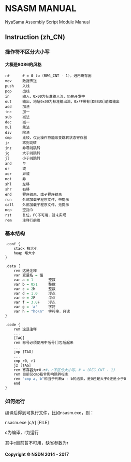 # NSASM MANUAL
NyaSama Assembly Script Module Manual
## Instruction (zh_CN)

### 操作符不区分大小写

#### 大概是8086的风格

```
r#      # = 0 to (REG_CNT - 1)，通用寄存器
mov     数据传送
push    入栈
pop     出栈
in      输入，0x00为标准输入流，仍在开发中
out     输出，地址0x00为标准输出流，0xFF带有[DEBUG]前缀输出
add     加法
inc     加一
sub     减法
dec     减一
mul     乘法
div     除法
cmp     比较，仅此操作符能改变跳转状态寄存器
jz      零则跳转
jnz     非零则跳转
jg      大于则跳转
jl      小于则跳转
and     与
or      或
xor     异或
not     非
shl     左移
shr     右移
end     程序结束，或子程序结束
run     外部加载子程序文件，带提示
call    外部加载子程序文件，无提示
nop     空指令
rst     复位，PC不可用，暂未实现
rem     注释行前缀
```

### 基本结构

``` R
.conf {
    stack 栈大小
    heap 堆大小
}

.data {
    rem 这是注释
    var 变量名 = 值
    var a = 1       整数
    var b = 0x1     整数
    var c = 2h      整数
    var d = 1.0     浮点
    var e = 2F      浮点
    var f = 3.0F    浮点
    var g = 'a'     字符
    var h = "ho\n"  字符串，只读
}

.code {
    rem 这是注释
    ...
    [TAG]
    rem 标号必须使用中括号[]包括起来
    ...
    jmp [TAG]
    ...
    cmp r0, r1
    jz [TAG]
    rem 寄存器为r0~r#，r不区分大小写，# = (REG_CNT - 1)
    rem 目前仅cmp指令影响跳转标志
    rem "cmp a, b"相当于判断a - b的结果，是0还是大于0还是小于0
    end
}
```

### 如何运行

编译后得到可执行文件，比如nsasm.exe，则：

nsasm.exe [c/r] [FILE]

c为编译，r为运行

其中c目前暂不可用，缺省参数为r

#### Copyright © NSDN 2014 - 2017
